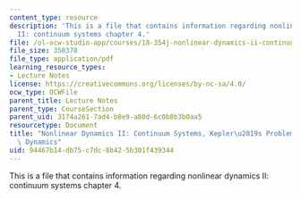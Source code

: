 ```yaml
---
content_type: resource
description: 'This is a file that contains information regarding nonlinear dynamics
  II: continuum systems chapter 4.'
file: /ol-ocw-studio-app/courses/18-354j-nonlinear-dynamics-ii-continuum-systems-spring-2015/94467b14db75c7dc8b425b301f439344_MIT18_354JS15_Ch4.pdf
file_size: 358378
file_type: application/pdf
learning_resource_types:
- Lecture Notes
license: https://creativecommons.org/licenses/by-nc-sa/4.0/
ocw_type: OCWFile
parent_title: Lecture Notes
parent_type: CourseSection
parent_uid: 3174a261-7ad4-b8e9-a80d-6c0b8b3b0aa5
resourcetype: Document
title: "Nonlinear Dynamics II: Continuum Systems, Kepler\u2019s Problem And Hamiltonian\
  \ Dynamics"
uid: 94467b14-db75-c7dc-8b42-5b301f439344
---
```

This is a file that contains information regarding nonlinear dynamics II: continuum systems chapter 4.
